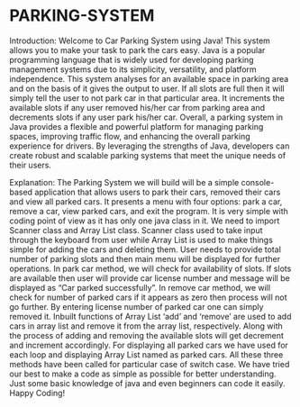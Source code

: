 # PARKING-SYSTEM

Introduction:
Welcome to Car Parking System using Java! This system allows you to make your task to park the cars easy. Java is a popular programming language that is widely used for developing parking management systems due to its simplicity, versatility, and platform independence. This system analyses for an available space in parking area and on the basis of it gives the output to user. If all slots are full then it will simply tell the user to not park car in that particular area. It increments the available slots if any user removed his/her car from parking area and decrements slots if any user park his/her car. Overall, a parking system in Java provides a flexible and powerful platform for managing parking spaces, improving traffic flow, and enhancing the overall parking experience for drivers. By leveraging the strengths of Java, developers can create robust and scalable parking systems that meet the unique needs of their users.

 

Explanation:
The Parking System we will build will be a simple console-based application that allows users to park their cars, removed their cars and view all parked cars. It presents a menu with four options: park a car, remove a car, view parked cars, and exit the program. It is very simple with coding point of view as it has only one java class in it. We need to import Scanner class and Array List class. Scanner class used to take input through the keyboard from user while Array List is used to make things simple for adding the cars and deleting them. User needs to provide total number of parking slots and then main menu will be displayed for further operations. In park car method, we will check for availability of slots. If slots are available then user will provide car license number and message will be displayed as “Car parked successfully”. In remove car method, we will check for number of parked cars if it appears as zero then process will not go further. By entering license number of parked car one can simply removed it. Inbuilt functions of Array List ‘add’ and ‘remove’ are used to add cars in array list and remove it from the array list, respectively. Along with the process of adding and removing the available slots will get decrement and increment accordingly. For displaying all parked cars we have used for each loop and displaying Array List named as parked cars. All these three methods have been called for particular case of switch case. We have tried our best to make a code as simple as possible for better understanding. Just some basic knowledge of java and even beginners can code it easily. Happy Coding!

 
